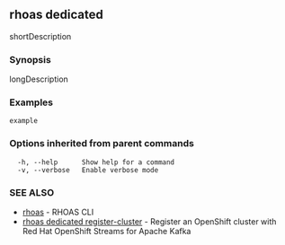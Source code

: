 ## rhoas dedicated

shortDescription

### Synopsis

longDescription

### Examples

```
example
```

### Options inherited from parent commands

```
  -h, --help      Show help for a command
  -v, --verbose   Enable verbose mode
```

### SEE ALSO

* [rhoas](rhoas.md)	 - RHOAS CLI
* [rhoas dedicated register-cluster](rhoas_dedicated_register-cluster.md)	 - Register an OpenShift cluster with Red Hat OpenShift Streams for Apache Kafka


